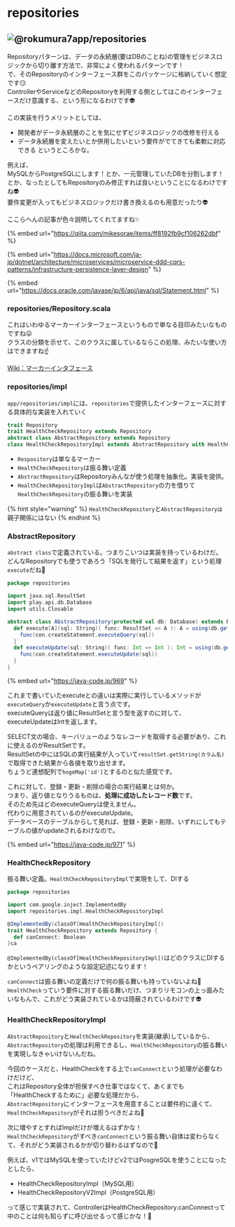 # repositories

## ![@rokumura7](https://avatars3.githubusercontent.com/u/54521076?s=60&u=5c14b3915bbf56a507791b64774b66b3459512ee&v=4)app/repositories

Repositoryパターンは、データの永続層\(要はDBのことね\)の管理をビジネスロジックから切り離す方法で、非常によく使われるパターンです！  
で、そのRepositoryのインターフェース群をこのパッケージに格納していく想定です😏  
ControllerやServiceなどのRepositoryを利用する側としてはこのインターフェースだけ意識する、という形になるわけです👽

この実装を行うメリットとしては、

* 開発者がデータ永続層のことを気にせずビジネスロジックの改修を行える
* データ永続層を変えたいとか併用したいという要件がでてきても柔軟に対応できる というところかな。

例えば、  
MySQLからPostgreSQLにします！とか、一元管理していたDBを分割します！とか、なったとしてもRepositoryのみ修正すれば良いということになるわけですね👽  
要件変更が入ってもビジネスロジックだけ書き換えるのも用意だったり👽

ここらへんの記事が色々説明してくれてますね✨

{% embed url="https://qiita.com/mikesorae/items/ff8192fb9cf106262dbf" %}

{% embed url="https://docs.microsoft.com/ja-jp/dotnet/architecture/microservices/microservice-ddd-cqrs-patterns/infrastructure-persistence-layer-design" %}

{% embed url="https://docs.oracle.com/javase/jp/6/api/java/sql/Statement.html" %}



### repositories/Repository.scala

これはいわゆるマーカーインターフェースというもので単なる目印みたいなものですね😛  
クラスの分類を示せて、このクラスに属しているならこの処理、みたいな使い方はできますね☝️

[Wiki：マーカーインタフェース](https://ja.wikipedia.org/wiki/%E3%83%9E%E3%83%BC%E3%82%AB%E3%83%BC%E3%82%A4%E3%83%B3%E3%82%BF%E3%83%95%E3%82%A7%E3%83%BC%E3%82%B9)  


### repositories/impl

`app/repositories/impl`には、`repositories`で提供したインターフェースに対する具体的な実装を入れていく

```scala
trait Repository
trait HealthCheckRepository extends Repository
abstract class AbstractRepository extends Repository
class HealthCheckRepositoryImpl extends AbstractRepository with HealthCheckRepository
```

* `Respository`は単なるマーカー
* `HealthCheckRepository`は振る舞い定義
* `AbstractRepository`はRepositoryみんなが使う処理を抽象化。実装を提供。
* `HealthCheckRepositoryImpl`は`AbstractRepository`の力を借りて`HealthCheckRepository`の振る舞いを実装

{% hint style="warning" %}
`HealthCheckRepository`と`AbstractRepositoryは`親子関係にはない
{% endhint %}

### AbstractRepository

`abstract class`で定義されている。つまりこいつは実装を持っているわけだ。どんなRepositoryでも使うであろう「SQLを発行して結果を返す」という処理`execute`だね🙌

```scala
package repositories

import java.sql.ResultSet
import play.api.db.Database
import utils.Closable

abstract class AbstractRepository(protected val db: Database) extends Repository with Closable{
  def execute[A](sql: String)( func: ResultSet => A ): A = using(db.getConnection()) { con =>
    func(con.createStatement.executeQuery(sql))
  }
  def executeUpdate(sql: String)( func: Int => Int ): Int = using(db.getConnection()) { con =>
    func(con.createStatement.executeUpdate(sql))
  }
}
```

{% embed url="https://java-code.jp/969" %}

これまで書いていたexecuteとの違いは実際に実行しているメソッドが`executeQuery`か`executeUpdate`と言う点です。  
executeQueryは返り値にResultSetと言う型を返すのに対して、executeUpdateはIntを返します。

SELECT文の場合、キーバリューのようなレコードを取得する必要があり、これに使えるのがResultSetです。  
ResultSetの中にはSQLの実行結果が入っていて`resultSet.getString(カラム名)`で取得できた結果から各値を取り出せます。  
ちょうど連想配列で`hogeMap['id']`とするのと似た感覚です。

これに対して、登録・更新・削除の場合の実行結果とは何か。  
つまり、返り値となりうるものは、**処理に成功したレコード数**です。  
そのため先ほどのexecuteQueryは使えません。  
代わりに用意されているのがexecuteUpdate。  
データベースのテーブルからして見れば、登録・更新・削除、いずれにしてもテーブルの値がupdateされるわけなので。

{% embed url="https://java-code.jp/971" %}



### HealthCheckRepository

振る舞い定義。`HealthCheckRepositoryImpl`で実現をして、DIする

```scala
package repositories

import com.google.inject.ImplementedBy
import repositories.impl.HealthCheckRepositoryImpl

@ImplementedBy(classOf[HealthCheckRepositoryImpl])
trait HealthCheckRepository extends Repository {
  def canConnect: Boolean
}ca
```

`@ImplementedBy(classOf[HealthCheckRepositoryImpl])`はどのクラスにDIするかというペアリングのような設定記述になります！

`canConnect`は振る舞いの定義だけで何の振る舞いも持っていないよね👀  
`HealthCheck`っていう要件に対する振る舞いだけ、つまりリモコンの上っ面みたいなもんで、これがどう実装されているかは隠蔽されているわけです👽

### HealthCheckRepositoryImpl

`AbstractRepository`と`HealthCheckRepository`を実装\(継承\)しているから、  
`AbstractRepository`の処理は利用できるし、`HealthCheckRepository`の振る舞いを実現しなきゃいけないんだね。

今回のケースだと、HealthCheckをする上で`canConnect`という処理が必要なわけだけど、  
これはRepository全体が担保すべき仕事ではなくて、あくまでも「HealthCheckするために」必要な処理だから、  
`AbstractRepository`にインターフェースを用意することは要件的に違くて、`HealthCheckRepository`がそれは担うべきだよね🐷

次に増やすとすればImplだけが増えるはずかな！  
`HealthCheckRepository`がすべき`canConnect`という振る舞い自体は変わらなくて、それがどう実装されるかが切り替わるはずなので🙌

例えば、v1ではMySQLを使っていたけどv2ではPosgreSQLを使うことになったとしたら、

* HealthCheckRepositoryImpl（MySQL用）
* HealthCheckRepositoryV2Impl（PostgreSQL用）

って感じで実装されて、ControllerはHealthCheckRepository.canConnectって中のことは何も知らずに呼び出せるって感じかな！🐷  



